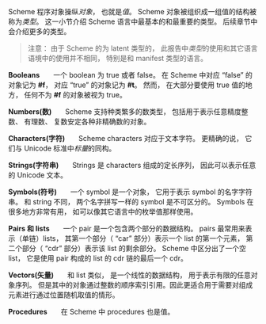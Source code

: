Scheme 程序对象操纵*对象*， 也就是*值*。 Scheme 对象被组织成一组值的结构被称为*类型*。 这一小节介绍 Scheme 语言中最基本的和最重要的类型。 后续章节中会介绍更多的类型。

> 注意： 由于 Scheme 的为 latent 类型的， 此报告中*类型*的使用和其它语言语境中的使用并不相同， 特别是和 manifest 类型的语言。

**Booleans**&nbsp;&nbsp;&nbsp;&nbsp;&nbsp;&nbsp; 一个 boolean 为 true 或者 false。 在 Scheme 中对应 “false” 的对象记为 **#f**， 对应 “true” 的对象记为 **#t**。 然而， 在大部分要使用 true 值的地方， 任何不为 **#f** 的对象被视为 true。

**Numbers(数)**&nbsp;&nbsp;&nbsp;&nbsp;&nbsp;&nbsp; Scheme 支持种类繁多的数类型， 包括用于表示任意精度整数、 有理数、 复数安定各种非精确数的对象。 

**Characters(字符)**&nbsp;&nbsp;&nbsp;&nbsp;&nbsp;&nbsp; Scheme characters 对应于文本字符。 更精确的说， 它们与 Unicode 标准中*标量*的同构。

**Strings(字符串)**&nbsp;&nbsp;&nbsp;&nbsp;&nbsp;&nbsp; Strings 是 characters 组成的定长序列， 因此可以表示任意的 Unicode 文本。

**Symbols(符号)**&nbsp;&nbsp;&nbsp;&nbsp;&nbsp;&nbsp; 一个 symbol 是一个对象， 它用于表示 symbol 的名字字符串。 和 string 不同， 两个名字拼写一样的 symbol 是不可区分的。 Symbols 在很多地方非常有用， 如可以像其它语言中的枚举值那样使用。

**Pairs 和 lists**&nbsp;&nbsp;&nbsp;&nbsp;&nbsp;&nbsp; 一个 pair 是一个包含两个部分的数据结构。 pairs 最常用来表示（单链）lists， 其第一个部分（ “car” 部分）表示一个 list 的第一个元素， 第二个部分（ “cdr” 部分）表示该 list 的剩余部分。 Scheme 中区分出了一个空 list， 它是使用 pair 构成的 list 的 cdr 链的最后一个 cdr。

**Vectors(矢量)**&nbsp;&nbsp;&nbsp;&nbsp;&nbsp;&nbsp; 和 list 类似， 是一个线性的数据结构， 用于表示有限的任意对象序列。 但是其中的对象通过整数的顺序索引引用。因此更适合用于需要对组成元素进行通过位置随机取值的情形。

**Procedures**&nbsp;&nbsp;&nbsp;&nbsp;&nbsp;&nbsp; 在 Scheme 中 procedures 也是值。


